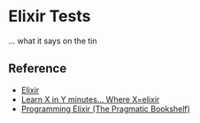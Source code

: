 # Elixir Tests

... what it says on the tin

## Reference

- [Elixir](http://elixir-lang.org/)
- [Learn X in Y minutes... Where X=elixir](https://learnxinyminutes.com/docs/elixir/)
- [Programming Elixir (The Pragmatic Bookshelf)](https://pragprog.com/book/elixir/programming-elixir)
